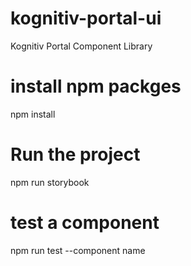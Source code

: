 # kognitiv-portal-ui
Kognitiv Portal Component Library 

# install npm packges 
npm install

# Run the project 
npm run storybook

# test a component 
npm run test --component name

